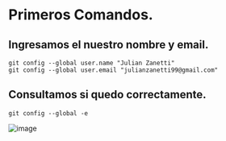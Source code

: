 # Primeros Comandos.
## Ingresamos el nuestro nombre y email.
```
git config --global user.name "Julian Zanetti"
git config --global user.email "julianzanetti99@gmail.com"
```

## Consultamos si quedo correctamente.
```
git config --global -e
```
![image](https://github.com/user-attachments/assets/3a9467c2-e6d0-479c-b84d-ff560fac3da2)

